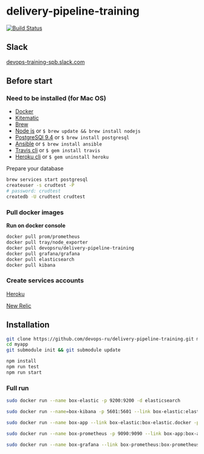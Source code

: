# delivery-pipeline-training

[![Build Status](https://travis-ci.org/playboyko/delivery-pipeline-training.svg?branch=master)](https://travis-ci.org/playboyko/delivery-pipeline-training)

## Slack
[devops-training-spb.slack.com](https://devops-training-spb.slack.com)

## Before start

### Need to be installed (for Mac OS)

* [Docker](https://docs.docker.com/engine/installation/mac/)
* [Kitematic](https://kitematic.com/)
* [Brew](http://brew.sh/)
* [Node js](https://nodejs.org/en/download/) or ``$ brew update && brew install nodejs``
* [PostgreSQl 9.4](http://www.postgresql.org/download/macosx/) or ``$ brew install postgresql``
* [Ansible](http://docs.ansible.com/ansible/intro_installation.html) or ``$ brew install ansible ``
* [Travis cli](https://github.com/travis-ci/travis.rb) or ``$ gem install travis``
* [Heroku cli](https://devcenter.heroku.com/articles/heroku-command) or ``$ gem uninstall heroku``

Prepare your database

``` bash
brew services start postgresql
createuser -s crudtest -P
# password: crudtest
createdb -U crudtest crudtest
```

### Pull docker images

__Run on docker console__

``` bash
docker pull prom/prometheus
docker pull tray/node_exporter
docker pull devopsru/delivery-pipeline-training
docker pull grafana/grafana
docker pull elasticsearch
docker pull kibana
```

### Create services accounts

[Heroku](https://signup.heroku.com/login)

[New Relic](https://newrelic.com/signup)


## Installation

``` bash
git clone https://github.com/devops-ru/delivery-pipeline-training.git myapp
cd myapp
git submodule init && git submodule update

npm install
npm run test
npm run start
```


### Full run

``` bash
sudo docker run --name box-elastic -p 9200:9200 -d elasticsearch

sudo docker run --name=box-kibana -p 5601:5601 --link box-elastic:elasticsearch -d  kibana

sudo docker run --name box-app --link box-elastic:box-elastic.docker -p 5000:5000  -p 9100:9100 -d devopsru/delivery-pipeline-training

sudo docker run --name box-prometheus -p 9090:9090 --link box-app:box-app.docker -v [REPO DIR]/steps/11-monitoring/prometheus.yml:/etc/prometheus/prometheus.yml -d prom/prometheus

sudo docker run --name box-grafana --link box-prometheus:box-prometheus.docker -p 3000:3000 -d grafana/grafana
```

